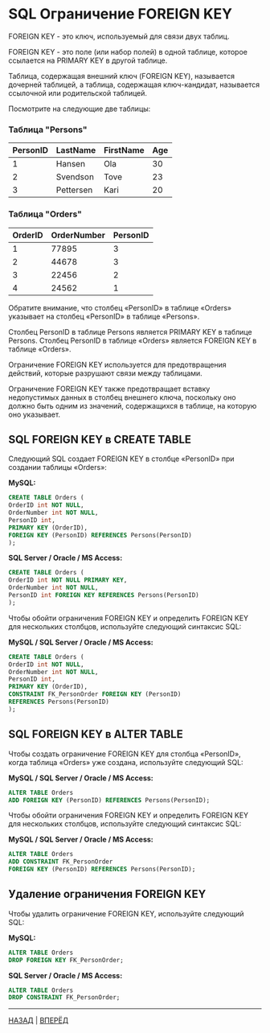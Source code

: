 # SQL Ограничение FOREIGN KEY

FOREIGN KEY - это ключ, используемый для связи двух таблиц.

FOREIGN KEY - это поле (или набор полей) в одной таблице, которое ссылается на PRIMARY KEY в другой таблице.

Таблица, содержащая внешний ключ (FOREIGN KEY), называется дочерней таблицей, а таблица, содержащая ключ-кандидат, называется ссылочной или родительской таблицей.

Посмотрите на следующие две таблицы:

### Таблица "Persons"
| PersonID | LastName | FirstName | Age |
|--|--|--|--|
| 1 | Hansen | Ola | 30 |
| 2 | Svendson | Tove | 23 |
| 3 | Pettersen | Kari | 20 |

### Таблица "Orders"

| OrderID | OrderNumber | PersonID |
|--|--|--|
| 1 | 77895 | 3 |
| 2 | 44678 | 3 |
| 3 | 22456 | 2 |
| 4 | 24562 | 1 |

Обратите внимание, что столбец «PersonID» в таблице «Orders» указывает на столбец «PersonID» в таблице «Persons».

Столбец PersonID в таблице Persons является PRIMARY KEY в таблице Persons. Столбец PersonID в таблице «Orders» является FOREIGN KEY в таблице «Orders».

Ограничение FOREIGN KEY используется для предотвращения действий, которые разрушают связи между таблицами.

Ограничение FOREIGN KEY также предотвращает вставку недопустимых данных в столбец внешнего ключа, поскольку оно должно быть одним из значений, содержащихся в таблице, на которую оно указывает.

## SQL FOREIGN KEY в CREATE TABLE

Следующий SQL создает FOREIGN KEY в столбце «PersonID» при создании таблицы «Orders»:

**MySQL:**

``` SQL
CREATE TABLE Orders (
OrderID int NOT NULL,
OrderNumber int NOT NULL,
PersonID int,
PRIMARY KEY (OrderID),
FOREIGN KEY (PersonID) REFERENCES Persons(PersonID)
);
```

**SQL Server / Oracle / MS Access:**

``` SQL
CREATE TABLE Orders (
OrderID int NOT NULL PRIMARY KEY,
OrderNumber int NOT NULL,
PersonID int FOREIGN KEY REFERENCES Persons(PersonID)
);
```

Чтобы обойти ограничения FOREIGN KEY и определить FOREIGN KEY для нескольких столбцов, используйте следующий синтаксис SQL:

**MySQL / SQL Server / Oracle / MS Access:**

``` SQL
CREATE TABLE Orders (
OrderID int NOT NULL,
OrderNumber int NOT NULL,
PersonID int,
PRIMARY KEY (OrderID),
CONSTRAINT FK_PersonOrder FOREIGN KEY (PersonID)
REFERENCES Persons(PersonID)
);
```

## SQL FOREIGN KEY в ALTER TABLE

Чтобы создать ограничение FOREIGN KEY для столбца «PersonID», когда таблица «Orders» уже создана, используйте следующий SQL:

**MySQL / SQL Server / Oracle / MS Access:**

``` SQL
ALTER TABLE Orders
ADD FOREIGN KEY (PersonID) REFERENCES Persons(PersonID);
```

Чтобы обойти ограничения FOREIGN KEY и определить FOREIGN KEY для нескольких столбцов, используйте следующий синтаксис SQL:

**MySQL / SQL Server / Oracle / MS Access:**

``` SQL
ALTER TABLE Orders
ADD CONSTRAINT FK_PersonOrder
FOREIGN KEY (PersonID) REFERENCES Persons(PersonID);
```

## Удаление ограничения FOREIGN KEY

Чтобы удалить ограничение FOREIGN KEY, используйте следующий SQL:

**MySQL:**

``` SQL
ALTER TABLE Orders
DROP FOREIGN KEY FK_PersonOrder;
```

**SQL Server / Oracle / MS Access:**

``` SQL
ALTER TABLE Orders
DROP CONSTRAINT FK_PersonOrder;
```
---

[НАЗАД](/SQL_DATABASE/SQL_PRIMARY_KEY.md)  | [ВПЕРЁД](/SQL_DATABASE/SQL_CHECK.md)

